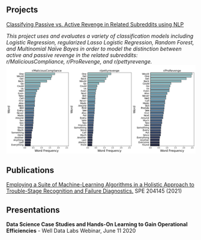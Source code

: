 ## Projects

[Classifying Passive vs. Active Revenge in Related Subreddits using NLP](https://github.com/ebsiegs/subreddit_nlp.git)

*This project uses and evaluates a variety of classification models including Logistic Regression, regularized Lasso Logistic Regression, Random Forest, and Multinomial Naïve Bayes in order to model the distinction between active and passive revenge in the related subreddits: r/MaliciousCompliance, r/ProRevenge, and r/pettyrevenge.*
![common words](images/common_words.jpg)

## Publications

[Employing a Suite of Machine-Learning Algorithms in a Holistic Approach to Trouble-Stage Recognition and Failure Diagnostics.](https://onepetro.org/SPEHFTC/proceedings-abstract/21HFTC/1-21HFTC/461792) SPE 204145 (2021)

## Presentations

**Data Science Case Studies and Hands-On Learning to Gain Operational Efficiencies** - Well Data Labs Webinar, June 11 2020
